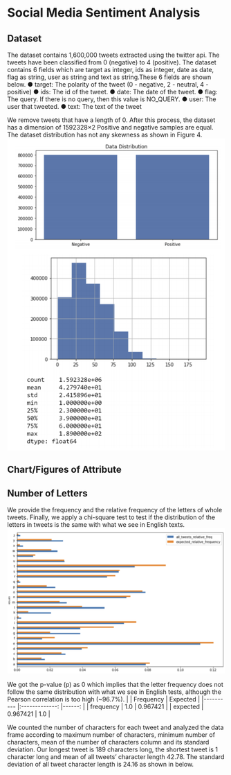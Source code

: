 # Social Media Sentiment Analysis

## Dataset
The dataset contains 1,600,000 tweets extracted using the twitter api. The tweets have been classified from 0 (negative) to 4 (positive). The dataset contains 6 fields which are target as integer, ids as integer, date as date, flag as string, user as string and text as string.These 6 fields are shown below.
● target: The polarity of the tweet (0 - negative, 2 - neutral, 4 - positive)
● ids: The id of the tweet.
● date: The date of the tweet.
● flag: The query. If there is no query, then this value is NO_QUERY.
● user: The user that tweeted.
● text: The text of the tweet

We remove tweets that have a length of 0. After this process, the dataset has a dimension of 1592328×2
Positive and negative samples are equal. The dataset distribution has not any skewness as shown in Figure 4.
![datadist](imgs/1.png)


## Chart/Figures of Attribute
## Number of Letters
We provide the frequency and the relative frequency of the letters of whole tweets. Finally, we apply a chi-square test to test if the distribution of the letters in tweets is the same with what we see in English texts.
![letterfreq](imgs/2.png)

We got the p-value (p) as 0 which implies that the letter frequency does not follow the same distribution with what we see in English tests, although the Pearson correlation is too high (~96.7%).
|            |      Frequency      |  Expected |
|----------  |:-------------: |------:   |
| frequency  |    1.0         | 0.967421 |
| expected   |    0.967421    |   1.0     |


We counted the number of characters for each tweet and analyzed the data frame according to maximum number of characters, minimum number of characters, mean of the number of characters column and its standard deviation. Our longest tweet is 189 characters long, the shortest tweet is 1 character long and mean of all tweets’ character length 42.78. The standard deviation of all tweet character length is 24.16 as shown in below.

